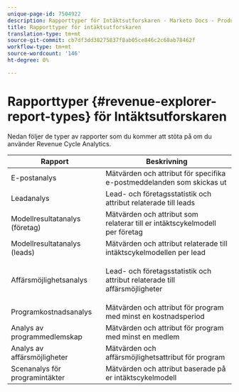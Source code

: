 ```yaml
---
unique-page-id: 7504922
description: Rapporttyper för Intäktsutforskaren - Marketo Docs - Produktdokumentation
title: Rapporttyper för intäktsutforskaren
translation-type: tm+mt
source-git-commit: cb7df3dd38275837f8ab05ce846c2c68ab78462f
workflow-type: tm+mt
source-wordcount: '146'
ht-degree: 0%

---
```



# Rapporttyper {#revenue-explorer-report-types} för Intäktsutforskaren

Nedan följer de typer av rapporter som du kommer att stöta på om du använder Revenue Cycle Analytics.

<table> 
 <thead> 
  <tr> 
   <th>Rapport</th> 
   <th>Beskrivning</th> 
  </tr> 
 </thead> 
 <tbody> 
  <tr> 
   <td>E-postanalys</td> 
   <td>Mätvärden och attribut för specifika e-postmeddelanden som skickas ut</td> 
  </tr> 
  <tr> 
   <td>Leadanalys</td> 
   <td>Lead- och företagsstatistik och attribut relaterade till leads</td> 
  </tr> 
  <tr> 
   <td>Modellresultatanalys (företag)</td> 
   <td>Mätvärden och attribut som relaterar till er intäktscykelmodell per företag</td> 
  </tr> 
  <tr> 
   <td>Modellresultatanalys (leads)</td> 
   <td>Mätvärden och attribut relaterade till intäktscykelmodellen per lead</td> 
  </tr> 
  <tr> 
   <td>Affärsmöjlighetsanalys</td> 
   <td><p>Lead- och företagsstatistik och attribut relaterade till affärsmöjligheter</p></td> 
  </tr> 
  <tr> 
   <td>Programkostnadsanalys</td> 
   <td>Mätvärden och attribut för program med minst en kostnadsperiod</td> 
  </tr> 
  <tr> 
   <td>Analys av programmedlemskap</td> 
   <td>Mätvärden och attribut för program med minst en medlem</td> 
  </tr> 
  <tr> 
   <td>Analys av affärsmöjligheter</td> 
   <td>Mätvärden och affärsmöjlighetsattribut för program</td> 
  </tr> 
  <tr> 
   <td>Scenanalys för programintäkter</td> 
   <td>Mätvärden och attribut baserade på er intäktscykelmodell</td> 
  </tr> 
 </tbody> 
</table>
